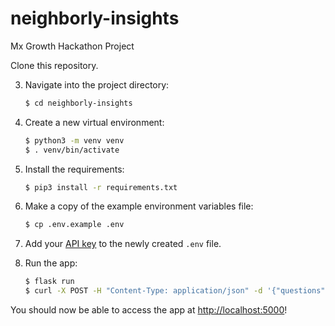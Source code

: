 # neighborly-insights
Mx Growth Hackathon Project


Clone this repository.

3. Navigate into the project directory:

   ```bash
   $ cd neighborly-insights
   ```

4. Create a new virtual environment:

   ```bash
   $ python3 -m venv venv
   $ . venv/bin/activate
   ```

5. Install the requirements:

   ```bash
   $ pip3 install -r requirements.txt
   ```

6. Make a copy of the example environment variables file:

   ```bash
   $ cp .env.example .env
   ```

7. Add your [API key](https://beta.openai.com/account/api-keys) to the newly created `.env` file.

8. Run the app:

   ```bash
   $ flask run
   $ curl -X POST -H "Content-Type: application/json" -d '{"questions": "How are you?"}' http://localhost:5000/question
   ```

You should now be able to access the app at [http://localhost:5000](http://localhost:5000)! 